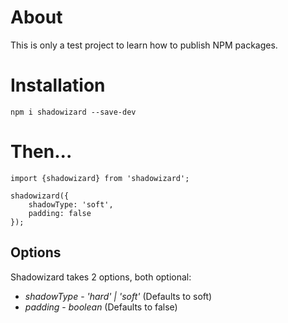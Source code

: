 # About

This is only a test project to learn how to publish NPM packages.

# Installation

`npm i shadowizard --save-dev`

# Then...

```
import {shadowizard} from 'shadowizard';

shadowizard({
    shadowType: 'soft',
    padding: false
});
```

## Options

Shadowizard takes 2 options, both optional:

* *shadowType* - _'hard' | 'soft'_ (Defaults to soft)
* *padding* - _boolean_ (Defaults to false)
